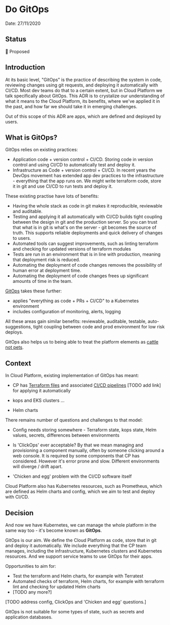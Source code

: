 # Do GitOps

Date: 27/11/2020

## Status

🤔 Proposed

## Introduction

At its basic level, "GitOps" is the practice of describing the system in code, reviewing changes using git requests, and deploying it automatically with CI/CD. Most dev teams do that to a certain extent, but in Cloud Platform we talk specifically about GitOps. This ADR is to crystalize our understanding of what it means to the Cloud Platform, its benefits, where we've applied it in the past, and how far we should take it in emerging challenges.

Out of this scope of this ADR are apps, which are defined and deployed by users.

## What is GitOps?

GitOps relies on existing practices:

* Application code + version control + CI/CD. Storing code in version control and using CI/CD to automatically test and deploy it.
* Infrastructure as Code + version control + CI/CD. In recent years the DevOps movement has extended app dev practices to the infrastructure - everything that the app runs on. We might write terraform code, store it in git and use CI/CD to run tests and deploy it.

These existing practise have lots of benefits:

* Having the whole stack as code in git makes it reproducible, reviewable and auditable.
* Testing and applying it all automatically with CI/CD builds tight coupling between the design in git and the production server. So you can trust that what is in git is what's on the server - git becomes the source of truth. This supports reliable deployments and quick delivery of changes to users.
* Automated tools can suggest improvements, such as linting terraform and checking for updated versions of terraform modules
* Tests are run in an environment that is in line with production, meaning that deployment risk is reduced.
* Automating the deployment of code changes removes the possibility of human error at deployment time.
* Automating the deployment of code changes frees up significant amounts of time in the team.

[GitOps](https://rancher.com/blog/2020/gitops-kubernetes-connection/) takes these further:

* applies "everything as code + PRs + CI/CD" to a Kubernetes environment
* includes configuration of monitoring, alerts, logging

All these areas gain similar benefits: reviewable, auditable, testable, auto-suggestions, tight coupling between code and prod environment for low risk deploys.

GitOps also helps us to being able to treat the platform elements as [cattle not pets](/docs/Architecture-Official.md#cattle-not-pets).

## Context

In Cloud Platform, existing implementation of GitOps has meant:

* CP has [Terraform files](https://github.com/ministryofjustice/cloud-platform-infrastructure/tree/main/terraform) and associated [CI/CD pipelines]() [TODO add link] for applying it automatically

* kops and EKS clusters ...

* Helm charts

There remains number of questions and challenges to that model:

* Config needs storing somewhere - Terraform state, kops state, Helm values, secrets, differences between environments

* Is 'ClickOps' ever acceptable? By that we mean managing and provisioning a component manually, often by someone clicking around a web console. It is required by some components that CP has considered. However it's error prone and slow. Different environments will diverge / drift apart.

* 'Chicken and egg' problem with the CI/CD software itself

Cloud Platform also has Kubernetes resources, such as Prometheus, which are defined as Helm charts and config, which we aim to test and deploy with CI/CD.

## Decision

And now we have Kubernetes, we can manage the whole platform in the same way too - it's become known as **GitOps**.

GitOps is our aim. We define the Cloud Platform as code, store that in git and deploy it automatically. We include everything that the CP team manages, including the infrastructure, Kubernetes clusters and Kubernetes resources. And we support service teams to use GitOps for their apps.

Opportunities to aim for:

* Test the terraform and Helm charts, for example with Terratest
* Automated checks of terraform, Helm charts, for example with terraform lint and checking for updated Helm charts
* [TODO any more?]

[TODO address config, ClickOps and 'Chicken and egg' questions.]

GitOps is not suitable for some types of state, such as secrets and application databases.
